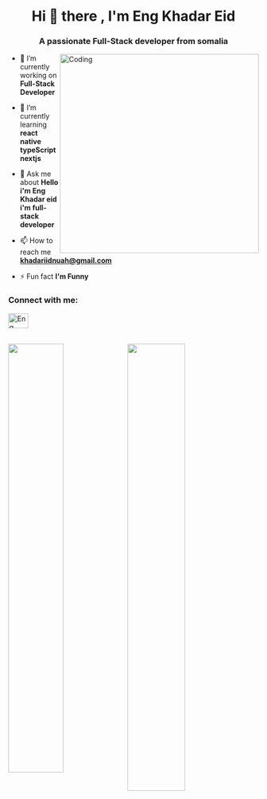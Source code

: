 

<h1 align="center">Hi 👋 there , I'm Eng Khadar Eid </h1>
<h3 align="center">A passionate Full-Stack developer from somalia</h3>

<img align="right" alt="Coding" width="400" src="https://cdn.dribbble.com/users/214929/screenshots/4366947/dribbble-shot_6.gif">

- 🔭 I’m currently working on **Full-Stack Developer**

- 🌱 I’m currently learning **react native typeScript nextjs**

- 💬 Ask me about **Hello i'm Eng Khadar eid i'm full-stack developer**

- 📫 How to reach me **khadariidnuah@gmail.com**

- ⚡ Fun fact **I'm Funny**

<h3 align="left">Connect with me:</h3>
<p align="left">
<a href="https://www.facebook.com/profile.php?id=100093124170740" target="blank"><img align="center" src="https://raw.githubusercontent.com/rahuldkjain/github-profile-readme-generator/master/src/images/icons/Social/facebook.svg" alt="Eng Khadar Eid" height="30" width="40" /></a>
</p>

<!-- <p><img align="left" src="https://github-readme-stats.vercel.app/api/top-langs?username=eng10&show_icons=true&locale=en&layout=compact" alt="khadareid" /></p> -->

<!-- <p>&nbsp;<img align="center" src="https://github-readme-stats.vercel.app/api?username=eng10&show_icons=true&locale=en" alt="khadareid" /></p> -->

      

<!-- ![T](https://komarev.com/ghpvc/?username=your-github-egn10&color=blueviolet&style=flat-square) -->
<br>
<img width="47%" align="left" src="http://github-readme-streak-stats.herokuapp.com/?user=eng10&theme=shades-of-purple&hide_border=true&date_format=j%20M%5B%20Y%5D" />

<img align="left" width="48%" src="https://github-readme-stats.vercel.app/api/top-langs/?username=eng10&layout=compact" />

